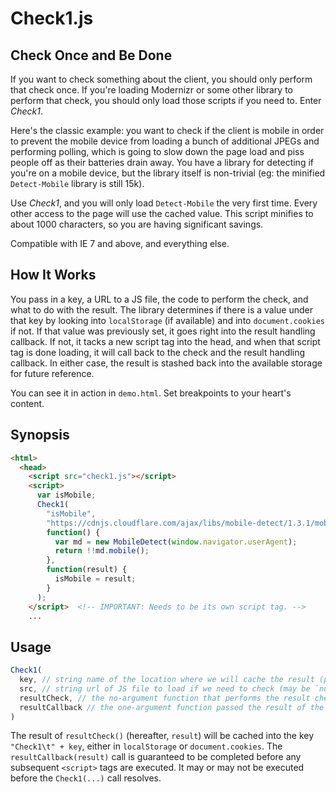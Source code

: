 Check1.js
============

Check Once and Be Done
------------------------

If you want to check something about the client, you should only perform that check once.  If you're loading Modernizr or some other library to perform that check,
you should only load those scripts if you need to. Enter *Check1*.

Here's the classic example: you want to check if the client is mobile in order to prevent the mobile device from loading a bunch of additional JPEGs and performing polling,
which is going to slow down the page load and piss people off as their batteries drain away. You have a library for detecting if you're on a mobile device, but the library
itself is non-trivial (eg: the minified `Detect-Mobile` library is still 15k).

Use *Check1*, and you will only load `Detect-Mobile` the very first time. Every other access to the page will use the cached value. This script minifies to about 1000
characters, so you are having significant savings.

Compatible with IE 7 and above, and everything else.

How It Works
--------------

You pass in a key, a URL to a JS file, the code to perform the check, and what to do with the result. The library determines if there is a value under that key
by looking into `localStorage` (if available) and into `document.cookies` if not. If that value was previously set, it goes right into the result handling callback.
If not, it tacks a new script tag into the head, and when that script tag is done loading, it will call back to the check and the result handling callback.  In
either case, the result is stashed back into the available storage for future reference.

You can see it in action in `demo.html`. Set breakpoints to your heart's content.

Synopsis
---------

```html
<html>
  <head>
    <script src="check1.js"></script>
    <script>
      var isMobile;
      Check1(
        "isMobile",
        "https://cdnjs.cloudflare.com/ajax/libs/mobile-detect/1.3.1/mobile-detect.js",
        function() {
          var md = new MobileDetect(window.navigator.userAgent);
          return !!md.mobile();
        },
        function(result) {
          isMobile = result;
        }
      );
    </script>  <!-- IMPORTANT: Needs to be its own script tag. -->
    ...
```

Usage
--------

```javascript
Check1(
  key, // string name of the location where we will cache the result (prepended with "Check1\t")
  src, // string url of JS file to load if we need to check (may be `null` if you don't want to load anything)
  resultCheck, // the no-argument function that performs the result check, run after the JS file is loaded
  resultCallback // the one-argument function passed the result of the check, whether or not is was performed on this page load
)
```

The result of `resultCheck()` (hereafter, `result`) will be cached into the key `"Check1\t" + key`, either in `localStorage` or `document.cookies`.
The `resultCallback(result)` call is guaranteed to be completed before any subsequent `<script>` tags are executed.  It may or may not
be executed before the `Check1(...)` call resolves.
